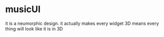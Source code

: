 # musicUI
it is a neumorphic design.
it actually makes every widget 3D means every thing will look like it is in 3D
